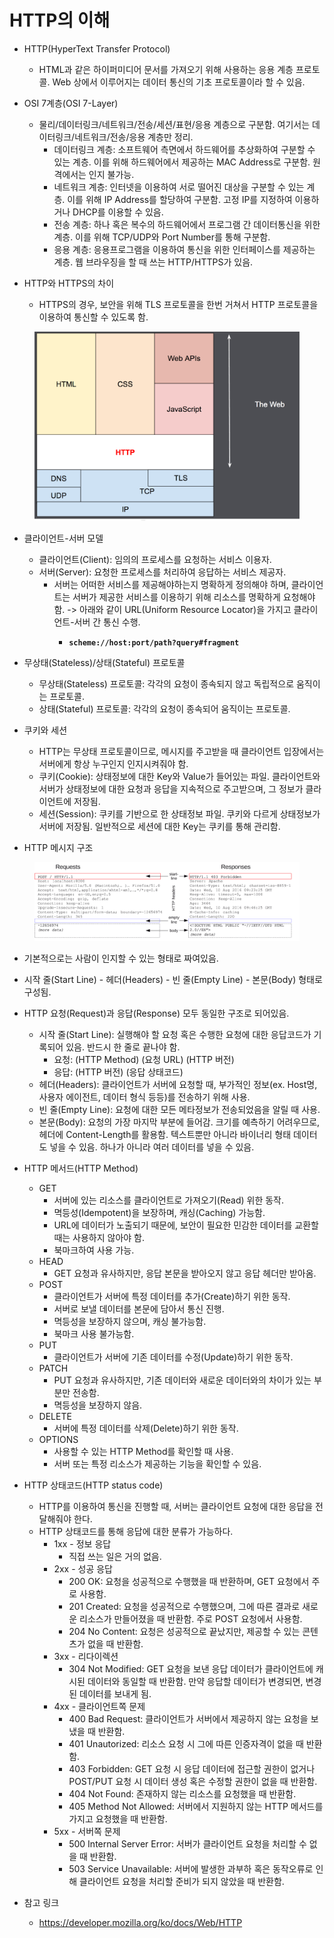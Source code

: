 # HTTP의 이해

* HTTP(HyperText Transfer Protocol)
  *   HTML과 같은 하이퍼미디어 문서를 가져오기 위해 사용하는 응용 계층 프로토콜. Web 상에서 이루어지는 데이터 통신의 기초 프로토콜이라 할 수 있음.


*   OSI 7계층(OSI 7-Layer)

    * 물리/데이터링크/네트워크/전송/세션/표현/응용 계층으로 구분함. 여기서는 데이터링크/네트워크/전송/응용 계층만 정리.
      * 데이터링크 계층: 소프트웨어 측면에서 하드웨어를 추상화하여 구분할 수 있는 계층. 이를 위해 하드웨어에서 제공하는 MAC Address로 구분함. 원격에서는 인지 불가능.
      * 네트워크 계층: 인터넷을 이용하여 서로 떨어진 대상을 구분할 수 있는 계층. 이를 위해 IP Address를 할당하여 구분함. 고정 IP를 지정하여 이용하거나 DHCP를 이용할 수 있음.
      * 전송 계층: 하나 혹은 복수의 하드웨어에서 프로그램 간 데이터통신을 위한 계층. 이를 위해 TCP/UDP와 Port Number를 통해 구분함.
      * 응용 계층: 응용프로그램을 이용하여 통신을 위한 인터페이스를 제공하는 계층. 웹 브라우징을 할 때 쓰는 HTTP/HTTPS가 있음.


* HTTP와 HTTPS의 차이
  * HTTPS의 경우, 보안을 위해 TLS 프로토콜을 한번 거쳐서 HTTP 프로토콜을 이용하여 통신할 수 있도록 함.

<figure><img src="./images/http-layers.png" alt=""><figcaption></figcaption></figure>

* 클라이언트-서버 모델
  * 클라이언트(Client): 임의의 프로세스를 요청하는 서비스 이용자.
  * 서버(Server): 요청한 프로세스를 처리하여 응답하는 서비스 제공자.
    * 서버는 어떠한 서비스를 제공해야하는지 명확하게 정의해야 하며, 클라이언트는 서버가 제공한 서비스를 이용하기 위해 리소스를 명확하게 요청해야 함. -> 아래와 같이 URL(Uniform Resource Locator)을 가지고 클라이언트-서버 간 통신 수행.
      * <pre class="language-ini"><code class="lang-ini"><strong>scheme://host:port/path?query#fragment
        </strong></code></pre>



* 무상태(Stateless)/상태(Stateful) 프로토콜
  * 무상태(Stateless) 프로토콜: 각각의 요청이 종속되지 않고 독립적으로 움직이는 프로토콜.
  * 상태(Stateful) 프로토콜: 각각의 요청이 종속되어 움직이는 프로토콜.



* 쿠키와 세션
  * HTTP는 무상태 프로토콜이므로, 메시지를 주고받을 때 클라이언트 입장에서는 서버에게 항상 누구인지 인지시켜줘야 함.
  * 쿠키(Cookie): 상태정보에 대한 Key와 Value가 들어있는 파일. 클라이언트와 서버가 상태정보에 대한 요청과 응답을 지속적으로 주고받으며, 그 정보가 클라이언트에 저장됨.
  * 세션(Session): 쿠키를 기반으로 한 상태정보 파일. 쿠키와 다르게 상태정보가 서버에 저장됨. 일반적으로 세션에 대한 Key는 쿠키를 통해 관리함.



* HTTP 메시지 구조

<figure><img src="./images/httpmsgstructure2.png" alt=""><figcaption></figcaption></figure>

* 기본적으로는 사람이 인지할 수 있는 형태로 짜여있음.
* 시작 줄(Start Line) - 헤더(Headers) - 빈 줄(Empty Line) - 본문(Body) 형태로 구성됨.
* HTTP 요청(Request)과 응답(Response) 모두 동일한 구조로 되어있음.
  * 시작 줄(Start Line): 실행해야 할 요청 혹은 수행한 요청에 대한 응답코드가 기록되어 있음. 반드시 한 줄로 끝나야 함.
    * 요청: (HTTP Method) (요청 URL) (HTTP 버전)
    * 응답: (HTTP 버전) (응답 상태코드)
  * 헤더(Headers): 클라이언트가 서버에 요청할 때, 부가적인 정보(ex. Host명, 사용자 에이전트, 데이터 형식 등등)를 전송하기 위해 사용.
  * 빈 줄(Empty Line): 요청에 대한 모든 메타정보가 전송되었음을 알릴 때 사용.
  * 본문(Body): 요청의 가장 마지막 부분에 들어감. 크기를 예측하기 어려우므로, 헤더에 Content-Length를 활용함. 텍스트뿐만 아니라 바이너리 형태 데이터도 넣을 수 있음. 하나가 아니라 여러 데이터를 넣을 수 있음.



* HTTP 메서드(HTTP Method)
  * GET
    * 서버에 있는 리소스를 클라이언트로 가져오기(Read) 위한 동작.
    * 멱등성(Idempotent)을 보장하며, 캐싱(Caching) 가능함.
    * URL에 데이터가 노출되기 때문에, 보안이 필요한 민감한 데이터를 교환할때는 사용하지 않아야 함.
    * 북마크하여 사용 가능.
  * HEAD
    * GET 요청과 유사하지만, 응답 본문을 받아오지 않고 응답 헤더만 받아옴.
  * POST
    * 클라이언트가 서버에 특정 데이터를 추가(Create)하기 위한 동작.
    * 서버로 보낼 데이터를 본문에 담아서 통신 진행.
    * 멱등성을 보장하지 않으며, 캐싱 불가능함.
    * 북마크 사용 불가능함.
  * PUT
    * 클라이언트가 서버에 기존 데이터를 수정(Update)하기 위한 동작.
  * PATCH
    * PUT 요청과 유사하지만, 기존 데이터와 새로운 데이터와의 차이가 있는 부분만 전송함.
    * 멱등성을 보장하지 않음.
  * DELETE
    * 서버에 특정 데이터를 삭제(Delete)하기 위한 동작.
  * OPTIONS
    * 사용할 수 있는 HTTP Method를 확인할 때 사용.
    * 서버 또는 특정 리소스가 제공하는 기능을 확인할 수 있음.



* HTTP 상태코드(HTTP status code)
  * HTTP를 이용하여 통신을 진행할 때, 서버는 클라이언트 요청에 대한 응답을 전달해줘야 한다.
  * HTTP 상태코드를 통해 응답에 대한 분류가 가능하다.
    * 1xx - 정보 응답
      * 직접 쓰는 일은 거의 없음.
    * 2xx - 성공 응답
      * 200 OK: 요청을 성공적으로 수행했을 때 반환하며, GET 요청에서 주로 사용함.
      * 201 Created: 요청을 성공적으로 수행했으며, 그에 따른 결과로 새로운 리소스가 만들어졌을 때 반환함. 주로 POST 요청에서 사용함.&#x20;
      * 204 No Content: 요청은 성공적으로 끝났지만, 제공할 수 있는 콘텐츠가 없을 때 반환함.
    * 3xx - 리다이렉션
      * 304 Not Modified: GET 요청을 보낸 응답 데이터가 클라이언트에 캐시된 데이터와 동일할 때 반환함. 만약 응답할 데이터가 변경되면, 변경된 데이터를 보내게 됨.
    * 4xx - 클라이언트쪽 문제
      * 400 Bad Request: 클라이언트가 서버에서 제공하지 않는 요청을 보냈을 때 반환함.
      * 401 Unautorized: 리소스 요청 시 그에 따른 인증자격이 없을 때 반환함.
      * 403 Forbidden: GET 요청 시 응답 데이터에 접근할 권한이 없거나 POST/PUT 요청 시 데이터 생성 혹은 수정할 권한이 없을 때 반환함.
      * 404 Not Found: 존재하지 않는 리소스를 요청했을 때 반환함.
      * 405 Method Not Allowed: 서버에서 지원하지 않는 HTTP 메서드를 가지고 요청했을 때 반환함.
    * 5xx - 서버쪽 문제
      * 500 Internal Server Error: 서버가 클라이언트 요청을 처리할 수 없을 때 반환함.
      * 503 Service Unavailable: 서버에 발생한 과부하 혹은 동작오류로 인해 클라이언트 요청을 처리할 준비가 되지 않았을 때 반환함.



* 참고 링크
  * https://developer.mozilla.org/ko/docs/Web/HTTP
